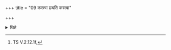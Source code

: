 +++
title = "09 कस्त्वा छ्यति कस्त्वा"

+++

<details><summary>थिते</summary>

9. (The slaughterer) cuts the skin of the horse with kastvā chyati kastvā viśāsti....[^1]   

[^1]: TS V.2.12.1f, 
</details>
